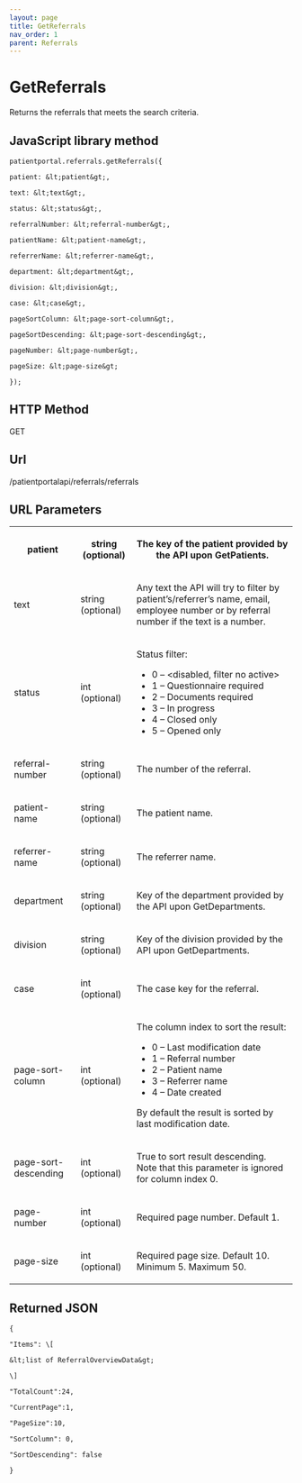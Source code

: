 ```yaml
---
layout: page
title: GetReferrals
nav_order: 1
parent: Referrals
---
```


# GetReferrals

Returns the referrals that meets the search criteria.

## JavaScript library method

```
patientportal.referrals.getReferrals({

patient: &lt;patient&gt;,

text: &lt;text&gt;,

status: &lt;status&gt;,

referralNumber: &lt;referral-number&gt;,

patientName: &lt;patient-name&gt;,

referrerName: &lt;referrer-name&gt;,

department: &lt;department&gt;,

division: &lt;division&gt;,

case: &lt;case&gt;,

pageSortColumn: &lt;page-sort-column&gt;,

pageSortDescending: &lt;page-sort-descending&gt;,

pageNumber: &lt;page-number&gt;,

pageSize: &lt;page-size&gt;

});
```

## HTTP Method

GET

## ****Url****

/patientportalapi/referrals/referrals

## URL Parameters

<table><tbody><tr><th><p>patient</p></th><th><p>string (optional)</p></th><th><p>The key of the patient provided by the API upon GetPatients.</p></th></tr><tr><td><p>text</p></td><td><p>string (optional)</p></td><td><p>Any text the API will try to filter by patient’s/referrer’s name, email, employee number or by referral number if the text is a number.</p></td></tr><tr><td><p>status</p></td><td><p>int (optional)</p></td><td><p>Status filter:</p><ul><li>0 – &lt;disabled, filter no active&gt;</li><li>1 – Questionnaire required</li><li>2 – Documents required</li><li>3 – In progress</li><li>4 – Closed only</li><li>5 – Opened only</li></ul></td></tr><tr><td><p>referral-number</p></td><td><p>string (optional)</p></td><td><p>The number of the referral.</p></td></tr><tr><td><p>patient-name</p></td><td><p>string (optional)</p></td><td><p>The patient name.</p></td></tr><tr><td><p>referrer-name</p></td><td><p>string (optional)</p></td><td><p>The referrer name.</p></td></tr><tr><td><p>department</p></td><td><p>string (optional)</p></td><td><p>Key of the department provided by the API upon GetDepartments.</p></td></tr><tr><td><p>division</p></td><td><p>string (optional)</p></td><td><p>Key of the division provided by the API upon GetDepartments.</p></td></tr><tr><td><p>case</p></td><td><p>int (optional)</p></td><td><p>The case key for the referral.</p></td></tr><tr><td><p>page-sort-column</p></td><td><p>int (optional)</p></td><td><p>The column index to sort the result:</p><ul><li>0 – Last modification date</li><li>1 – Referral number</li><li>2 – Patient name</li><li>3 – Referrer name</li><li>4 – Date created</li></ul><p>By default the result is sorted by last modification date.</p></td></tr><tr><td><p>page-sort-descending</p></td><td><p>int (optional)</p></td><td><p>True to sort result descending. Note that this parameter is ignored for column index 0.</p></td></tr><tr><td><p>page-number</p></td><td><p>int (optional)</p></td><td><p>Required page number. Default 1.</p></td></tr><tr><td><p>page-size</p></td><td><p>int (optional)</p></td><td><p>Required page size. Default 10. Minimum 5. Maximum 50.</p></td></tr></tbody></table>

## Returned JSON

```
{

"Items": \[

&lt;list of ReferralOverviewData&gt;

\]

"TotalCount":24,

"CurrentPage":1,

"PageSize":10,

"SortColumn": 0,

"SortDescending": false

}
```
